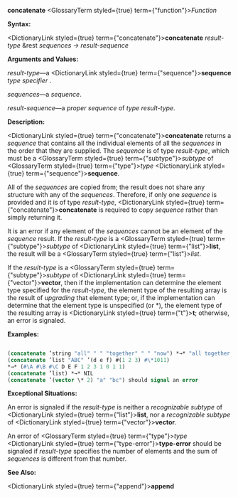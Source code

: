 **concatenate** <GlossaryTerm styled={true} term={"function"}><i>Function</i></GlossaryTerm> 



**Syntax:** 



<DictionaryLink styled={true} term={"concatenate"}><b>concatenate</b></DictionaryLink> *result-type* &amp;rest *sequences → result-sequence* 



**Arguments and Values:** 



*result-type*—a <DictionaryLink styled={true} term={"sequence"}><b>sequence</b></DictionaryLink> *type specifier* . 



*sequences*—a *sequence*. 



*result-sequence*—a *proper sequence* of *type result-type*. 



**Description:** 



<DictionaryLink styled={true} term={"concatenate"}><b>concatenate</b></DictionaryLink> returns a *sequence* that contains all the individual elements of all the *sequences* in the order that they are supplied. The *sequence* is of type *result-type*, which must be a <GlossaryTerm styled={true} term={"subtype"}><i>subtype</i></GlossaryTerm> of <GlossaryTerm styled={true} term={"type"}><i>type</i></GlossaryTerm> <DictionaryLink styled={true} term={"sequence"}><b>sequence</b></DictionaryLink>. 



All of the *sequences* are copied from; the result does not share any structure with any of the *sequences*. Therefore, if only one *sequence* is provided and it is of type *result-type*, <DictionaryLink styled={true} term={"concatenate"}><b>concatenate</b></DictionaryLink> is required to copy *sequence* rather than simply returning it. 



It is an error if any element of the *sequences* cannot be an element of the *sequence* result. If the *result-type* is a <GlossaryTerm styled={true} term={"subtype"}><i>subtype</i></GlossaryTerm> of <DictionaryLink styled={true} term={"list"}><b>list</b></DictionaryLink>, the result will be a <GlossaryTerm styled={true} term={"list"}><i>list</i></GlossaryTerm>. 







 



 



If the *result-type* is a <GlossaryTerm styled={true} term={"subtype"}><i>subtype</i></GlossaryTerm> of <DictionaryLink styled={true} term={"vector"}><b>vector</b></DictionaryLink>, then if the implementation can determine the element type specified for the *result-type*, the element type of the resulting array is the result of *upgrading* that element type; or, if the implementation can determine that the element type is unspecified (or \*), the element type of the resulting array is <DictionaryLink styled={true} term={"t"}><b>t</b></DictionaryLink>; otherwise, an error is signaled. 



**Examples:**
```lisp

(concatenate ’string "all" " " "together" " " "now") *→* "all together now" 
(concatenate ’list "ABC" ’(d e f) #(1 2 3) #\*1011) 
*→* (#\A #\B #\C D E F 1 2 3 1 0 1 1) 
(concatenate ’list) *→* NIL 
(concatenate ’(vector \* 2) "a" "bc") should signal an error 

```
**Exceptional Situations:** 



An error is signaled if the *result-type* is neither a *recognizable subtype* of <DictionaryLink styled={true} term={"list"}><b>list</b></DictionaryLink>, nor a *recognizable subtype* of <DictionaryLink styled={true} term={"vector"}><b>vector</b></DictionaryLink>. 



An error of <GlossaryTerm styled={true} term={"type"}><i>type</i></GlossaryTerm> <DictionaryLink styled={true} term={"type-error"}><b>type-error</b></DictionaryLink> should be signaled if *result-type* specifies the number of elements and the sum of *sequences* is different from that number. 



**See Also:** 



<DictionaryLink styled={true} term={"append"}><b>append</b></DictionaryLink> 



